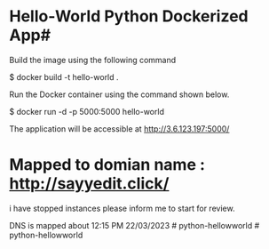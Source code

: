 # Hello-World Python Dockerized App#

Build the image using the following command

$ docker build -t hello-world .

Run the Docker container using the command shown below.

$ docker run -d -p 5000:5000 hello-world

The application will be accessible at http://3.6.123.197:5000/


# Mapped to domian name : http://sayyedit.click/

i have stopped instances please inform me to start for review.

DNS is mapped about 12:15 PM 22/03/2023
#   p y t h o n - h e l l o w w o r l d  
 #   p y t h o n - h e l l o w w o r l d  
 